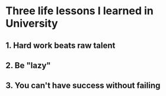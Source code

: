 # Three life lessons I learned in University

## 1. Hard work beats raw talent


## 2. Be "lazy"


## 3. You can't have success without failing


